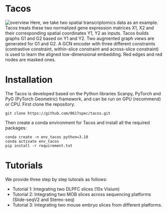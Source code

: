 # Tacos
![overview](https://github.com/user-attachments/assets/332799b5-57b2-4819-803c-a4cafd4c0437)
Here, we take two spatial transcriptomics data as an example. Tacos treats these two normalized gene expression matrices X1, X2 and their corresponding spatial coordinates Y1, Y2 as inputs. Tacos builds graphs G1 and G2 based on Y1 and Y2. Two augmented graph views are generated for G1 and G2. A GCN encoder with three different constraints (contrastive constraint, within-slice constraint and across-slice constraint) is used to learn the aligned low-dimensional embedding. Red edges and red nodes are masked ones.
# Installation
The Tacos is developed based on the Python libraries Scanpy, PyTorch and PyG (PyTorch Geometric) framework, and can be run on GPU (recommend) or CPU.
First clone the  repository.

```
git clone https://github.com/0617spec/tacos.git
```
Then create a conda environment for Tacos and install all the required packages:
```
conda create -n env_tacos python=3.10
conda activate env_tacos
pip install -r requirement.txt
```

# Tutorials
We provide three step by step tutorals as follows:
* Tutorial 1: Integrating two DLPFC slices (10x Visium)
* Tutorial 2: Integrating two MOB slices across sequencing platforms (Slide-seqV2 and Stereo-seq)
* Tutorial 3: Integrating two mouse embryo slices from different platforms.
